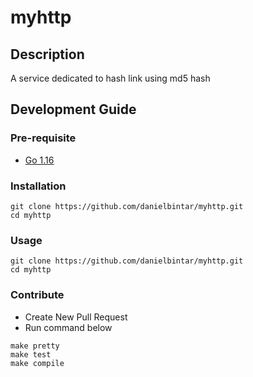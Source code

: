 # myhttp

## Description

A service dedicated to hash link using md5 hash

## Development Guide
### Pre-requisite
- [Go 1.16](https://github.com/bukalapak/sweetup/blob/master/golang/README.md)

### Installation
```
git clone https://github.com/danielbintar/myhttp.git
cd myhttp
```

### Usage
```
git clone https://github.com/danielbintar/myhttp.git
cd myhttp
```

### Contribute
- Create New Pull Request
- Run command below
```
make pretty
make test
make compile
```

